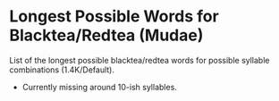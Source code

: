 # Longest Possible Words for Blacktea/Redtea (Mudae)
List of the longest possible blacktea/redtea words for possible syllable combinations (1.4K/Default).
* Currently missing around 10-ish syllables.
